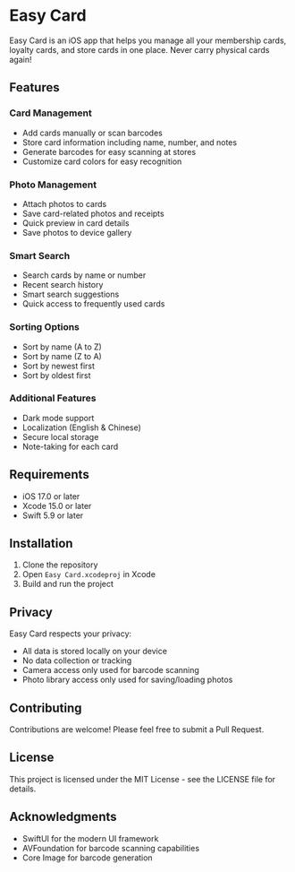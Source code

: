 # Easy Card

Easy Card is an iOS app that helps you manage all your membership cards, loyalty cards, and store cards in one place. Never carry physical cards again!

## Features

### Card Management
- Add cards manually or scan barcodes
- Store card information including name, number, and notes
- Generate barcodes for easy scanning at stores
- Customize card colors for easy recognition

### Photo Management
- Attach photos to cards
- Save card-related photos and receipts
- Quick preview in card details
- Save photos to device gallery

### Smart Search
- Search cards by name or number
- Recent search history
- Smart search suggestions
- Quick access to frequently used cards

### Sorting Options
- Sort by name (A to Z)
- Sort by name (Z to A)
- Sort by newest first
- Sort by oldest first

### Additional Features
- Dark mode support
- Localization (English & Chinese)
- Secure local storage
- Note-taking for each card

## Requirements
- iOS 17.0 or later
- Xcode 15.0 or later
- Swift 5.9 or later

## Installation
1. Clone the repository
2. Open `Easy Card.xcodeproj` in Xcode
3. Build and run the project

## Privacy
Easy Card respects your privacy:
- All data is stored locally on your device
- No data collection or tracking
- Camera access only used for barcode scanning
- Photo library access only used for saving/loading photos

## Contributing
Contributions are welcome! Please feel free to submit a Pull Request.

## License
This project is licensed under the MIT License - see the LICENSE file for details.

## Acknowledgments
- SwiftUI for the modern UI framework
- AVFoundation for barcode scanning capabilities
- Core Image for barcode generation 